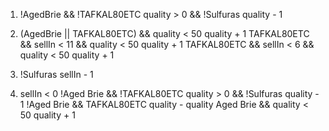 1. !AgedBrie && !TAFKAL80ETC
    quality > 0 && !Sulfuras
        quality - 1

2. (AgedBrie || TAFKAL80ETC) && quality < 50
    quality + 1
    TAFKAL80ETC && sellIn < 11 && quality < 50
        quality + 1
    TAFKAL80ETC && sellIn < 6 && quality < 50
        quality + 1

3. !Sulfuras
    sellIn - 1

4. sellIn < 0
    !Aged Brie && !TAFKAL80ETC
        quality > 0 && !Sulfuras
            quality - 1
    !Aged Brie && TAFKAL80ETC
        quality - quality
    Aged Brie && quality < 50
        quality + 1